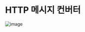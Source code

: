 # HTTP 메시지 컨버터

![image](https://user-images.githubusercontent.com/69107255/116128351-cc582000-a703-11eb-9019-88bc0a6cf9fa.png)
